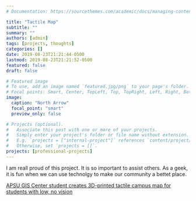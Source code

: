```yaml
---
# Documentation: https://sourcethemes.com/academic/docs/managing-content/

title: "Tactile Map"
subtitle: ""
summary: ""
authors: [admin]
tags: [projects, thoughts]
categories: []
date: 2019-08-23T21:21:44-0500
lastmod: 2019-08-23T21:21:52-0500
featured: false
draft: false

# Featured image
# To use, add an image named `featured.jpg/png` to your page's folder.
# Focal points: Smart, Center, TopLeft, Top, TopRight, Left, Right, BottomLeft, Bottom, BottomRight.
image:
  caption: "North Arrow"
  focal_point: "smart"
  preview_only: false

# Projects (optional).
#   Associate this post with one or more of your projects.
#   Simply enter your project's folder or file name without extension.
#   E.g. `projects = ["internal-project"]` references `content/project/deep-learning/index.md`.
#   Otherwise, set `projects = []`.
projects: [professional-projects]
---
```

I am reall proud of this project. It is so important to assist others. As a geek, it is fun when we can use technolgy to make our community a bettet place. 

[APSU GIS Center student creates 3D-printed tactile campus map for students with low, no vision](https://www.clarksvilleonline.com/2019/08/21/apsu-gis-center-student-creates-3d-printed-tactile-campus-map-for-students-with-low-no-vision/)


